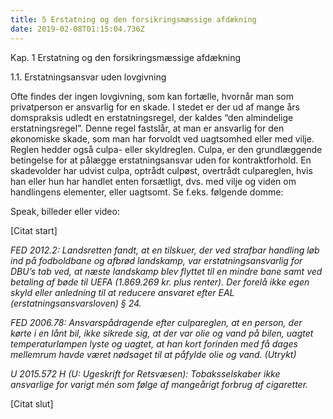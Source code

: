 ```yaml
---
title: 5 Erstatning og den forsikringsmæssige afdækning
date: 2019-02-08T01:15:04.736Z
---
```

Kap. 1 Erstatning og den forsikringsmæssige afdækning

1.1. Erstatningsansvar uden lovgivning

Ofte findes der ingen lovgivning, som kan fortælle, hvornår man som privatperson er ansvarlig for en skade. I stedet er der ud af mange års domspraksis udledt en erstatningsregel, der kaldes “den almindelige erstatningsregel”. Denne regel fastslår, at man er ansvarlig for den økonomiske skade, som man har forvoldt ved uagtsomhed eller med vilje. Reglen hedder også culpa- eller skyldreglen. Culpa, er den grundlæggende betingelse for at pålægge erstatningsansvar uden for kontraktforhold. En skadevolder har udvist culpa, optrådt culpøst, overtrådt culpareglen, hvis han eller hun har handlet enten forsætligt, dvs. med vilje og viden om handlingens elementer, eller uagtsomt. Se f.eks. følgende domme:

Speak, billeder eller video:

\[Citat start]

_FED 2012.2: Landsretten fandt, at en tilskuer, der ved strafbar handling løb ind på fodboldbane og afbrød landskamp, var erstatningsansvarlig for DBU’s tab ved, at næste landskamp blev flyttet til en mindre bane samt ved betaling af bøde til UEFA (1.869.269 kr. plus renter). Der forelå ikke egen skyld eller anledning til at reducere ansvaret efter EAL (erstatningsansvarsloven) § 24._

_FED 2006.78: Ansvarspådragende efter culpareglen, at en person, der kørte i en lånt bil, ikke sikrede sig, at der var olie og vand på bilen, uagtet temperaturlampen lyste og uagtet, at han kort forinden med få dages mellemrum havde været nødsaget til at påfylde olie og vand. (Utrykt)_

_U 2015.572 H (U: Ugeskrift for Retsvæsen): Tobaksselskaber ikke ansvarlige for varigt mén som følge af mangeårigt forbrug af cigaretter._

\[Citat slut]

